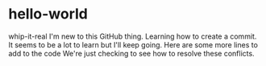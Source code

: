 # hello-world
whip-it-real
I'm new to this GitHub thing. Learning how to create a commit. It seems to be a lot to learn but I'll keep going.
Here are some more lines to add to the code 
We're just checking to see how to resolve these conflicts.
